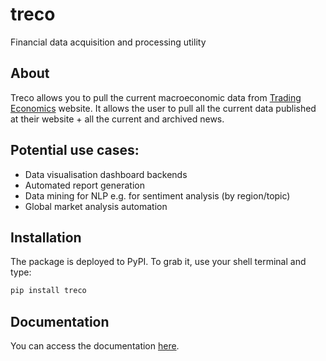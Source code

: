 # treco
Financial data acquisition and processing utility 


## About 
Treco allows you to pull the current macroeconomic data from [Trading Economics](https://tradingeconomics.com) website. 
It allows the user to pull all the current data published at their website + all the current and archived news. 

## Potential use cases:
* Data visualisation dashboard backends
* Automated report generation
* Data mining for NLP e.g. for sentiment analysis (by region/topic)
* Global market analysis automation

## Installation 
The package is deployed to PyPI. To grab it, use your shell terminal and type: 
```sh 
pip install treco
```

## Documentation 
You can access the documentation [here](https://miodine.github.io/treco/).
